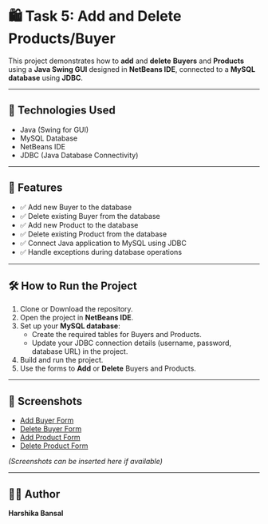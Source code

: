 # 🛍️ Task 5: Add and Delete Products/Buyer

This project demonstrates how to **add** and **delete** **Buyers** and **Products** using a **Java Swing GUI** designed in **NetBeans IDE**, connected to a **MySQL database** using **JDBC**.

---

## 🔧 Technologies Used
- Java (Swing for GUI)
- MySQL Database
- NetBeans IDE
- JDBC (Java Database Connectivity)

---

## 📌 Features
- ✅ Add new Buyer to the database
- ✅ Delete existing Buyer from the database
- ✅ Add new Product to the database
- ✅ Delete existing Product from the database
- ✅ Connect Java application to MySQL using JDBC
- ✅ Handle exceptions during database operations

---

## 🛠️ How to Run the Project
1. Clone or Download the repository.
2. Open the project in **NetBeans IDE**.
3. Set up your **MySQL database**:
   - Create the required tables for Buyers and Products.
   - Update your JDBC connection details (username, password, database URL) in the project.
4. Build and run the project.
5. Use the forms to **Add** or **Delete** Buyers and Products.

---

## 📸 Screenshots
- [Add Buyer Form](Screenshots/NewBuyer.png)
- [Delete Buyer Form](Screenshots/DeleteBuyer.png)
- [Add Product Form](Screenshots/NewProduct.png)
- [Delete Product Form](Screenshots/DeleteProduct.png)

*(Screenshots can be inserted here if available)*

---

## 🙋‍♀️ Author
**Harshika Bansal**
